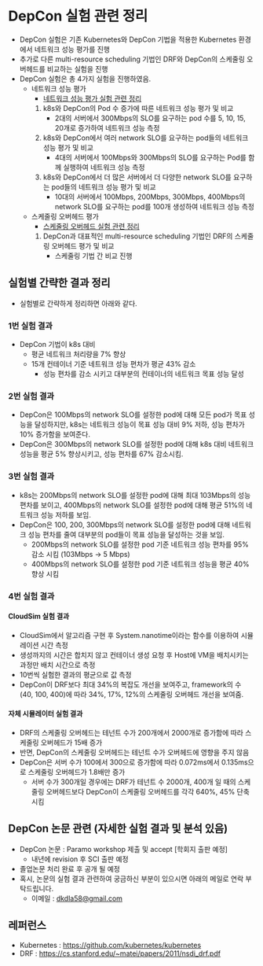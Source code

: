 # DepCon 실험 관련 정리
* DepCon 실험은 기존 Kubernetes와 DepCon 기법을 적용한 Kubernetes 환경에서 네트워크 성능 평가를 진행 
* 추가로 다른 multi-resource scheduling 기법인 DRF와 DepCon의 스케줄링 오버헤드를 비교하는 실험을 진행
* DepCon 실험은 총 4가지 실험을 진행하였음. 
	* 네트워크 성능 평가 
		* [네트워크 성능 평가 실험 관련 정리](https://github.com/kiiimes/DepCon/blob/master/experiment/network_performance/README.md)
		1. k8s와 DepCon의 Pod 수 증가에 따른 네트워크 성능 평가 및 비교
			* 2대의 서버에서 300Mbps의 SLO를 요구하는 pod 수를 5, 10, 15, 20개로 증가하여 네트워크 성능 측정
		2. k8s와 DepCon에서 여러 network SLO를 요구하는 pod들의 네트워크 성능 평가 및 비교
			* 4대의 서버에서 100Mbps와 300Mbps의 SLO를 요구하는 Pod를 함께 실행하여 네트워크 성능 측정
		3. k8s와 DepCon에서 더 많은 서버에서 더 다양한 network SLO를 요구하는 pod들의 네트워크 성능 평가 및 비교 
			* 10대의 서버에서 100Mbps, 200Mbps, 300Mbps, 400Mbps의 network SLO를 요구하는 pod를 100개 생성하여 네트워크 성능 측정
	* 스케줄링 오버헤드 평가 
		* [스케줄링 오버헤드 실험 관련 정리](https://github.com/kiiimes/DepCon/tree/master/experiment/scheduling_overhead/4_experiment)
		1. DepCon과 대표적인 multi-resource scheduling 기법인 DRF의 스케줄링 오버헤드 평가 및 비교
			* 스케줄링 기법 간 비교 진행 

## 실험별 간략한 결과 정리
* 실험별로 간략하게 정리하면 아래와 같다. 
### 1번 실험 결과
* DepCon 기법이 k8s 대비 
	* 평균 네트워크 처리량을 7% 향상
	* 15개 컨테이너 기준 네트워크 성능 편차가 평균 43% 감소
		* 성능 편차를 감소 시키고 대부분의 컨테이너의 네트워크 목표 성능 달성
### 2번 실험 결과
* DepCon은 100Mbps의 network SLO를 설정한 pod에 대해 모든 pod가 목표 성능을 달성하지만, k8s는 네트워크 성능이 목표 성능 대비 9% 저하, 성능 편차가 10% 증가함을 보여준다. 
* DepCon은 300Mbps의 network SLO를 설정한 pod에 대해 k8s 대비 네트워크 성능을 평균 5% 향상시키고, 성능 편차를 67% 감소시킴.
### 3번 실험 결과
* k8s는 200Mbps의 network SLO를 설정한 pod에 대해 최대 103Mbps의 성능 편차를 보이고, 400Mbps의 network SLO를 설정한 pod에 대해 평균 51%의 네트워크 성능 저하를 보임. 
* DepCon은 100, 200, 300Mbps의 network SLO를 설정한 pod에 대해 네트워크 성능 편차를 줄여 대부분의 pod들이 목표 성능을 달성하는 것을 보임. 
	* 200Mbps의 network SLO를 설정한 pod 기준 네트워크 성능 편차를 95% 감소 시킴 (103Mbps -> 5 Mbps)
	* 400Mbps의 network SLO를 설정한 pod 기준 네트워크 성능을 평균 40% 향상 시킴
### 4번 실험 결과 
#### CloudSim 실험 결과
* CloudSim에서 알고리즘 구현 후 System.nanotime이라는 함수를 이용하여 시뮬레이션 시간 측정
* 생성까지의 시간은 합치지 않고 컨테이너 생성 요청 후 Host에 VM을 배치시키는 과정만 배치 시간으로 측정
* 10번씩 실험한 결과의 평균으로 값 측정
* DepCon이 DRF보다 최대 34%의 복잡도 개선을 보여주고, framework의 수 (40, 100, 400)에 따라 34%, 17%, 12%의 스케줄링 오버헤드 개선을 보여줌.
#### 자체 시뮬레이터 실험 결과
* DRF의 스케줄링 오버헤드는 테넌트 수가 200개에서 2000개로 증가함에 따라 스케줄링 오버헤드가 15배 증가
* 반면, DepCon의 스케줄링 오버헤드는 테넌트 수가 오버헤드에 영향을 주지 않음
* DepCon은 서버 수가 100에서 300으로 증가함에 따라 0.072ms에서 0.135ms으로 스케줄링 오버헤드가 1.8배만 증가
	* 서버 수가 300개일 경우에는 DRF가 테넌트 수 2000개, 400개 일 때의 스케줄링 오버헤드보다 DepCon이 스케줄링 오버헤드를 각각 640%, 45% 단축 시킴

## DepCon 논문 관련 (자세한 실험 결과 및 분석 있음)
* DepCon 논문 : Paramo workshop 제출 및 accept [학회지 출판 예정]
	* 내년에 revision 후 SCI 출판 예정
* 졸업논문 처리 완료 후 공개 될 예정
* 혹시, 논문의 실험 결과 관련하여 궁금하신 부분이 있으시면 아래의 메일로 연락 부탁드립니다.
	* 이메일 : dkdla58@gmail.com 

## 레퍼런스
* Kubernetes : https://github.com/kubernetes/kubernetes
* DRF : https://cs.stanford.edu/~matei/papers/2011/nsdi_drf.pdf





